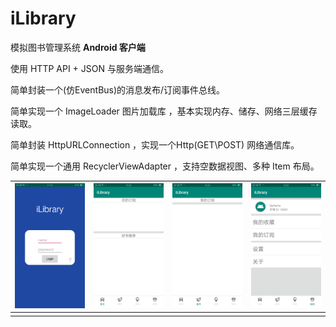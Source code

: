 # iLibrary
模拟图书管理系统 **Android 客户端**

使用 HTTP  API  + JSON 与服务端通信。

简单封装一个(仿EventBus)的消息发布/订阅事件总线。

简单实现一个 ImageLoader 图片加载库 ，基本实现内存、储存、网络三层缓存读取。

简单封装 HttpURLConnection ，实现一个Http(GET\POST) 网络通信库。 

简单实现一个通用 RecyclerViewAdapter ，支持空数据视图、多种 Item 布局。

| <img src="https://raw.githubusercontent.com/k2archer/iLibrary/master/docs/image/Login.png" width="220"/> |<img src="https://raw.githubusercontent.com/k2archer/iLibrary/master/docs/image/Home.png" width="220"/> | <img src="https://raw.githubusercontent.com/k2archer/iLibrary/master/docs/image/Borrow.png" width="220"/> | <img src="https://raw.githubusercontent.com/k2archer/iLibrary/master/docs/image/Me.png" width="220"/> |
| ----- | ------------------------------------------------------------ | ------------------------------------------------------------ | ------------------------------------------------------------ |
|       |                                                              |                                                              |                                                              |


